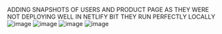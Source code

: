 ADDING SNAPSHOTS OF USERS AND PRODUCT PAGE AS THEY WERE NOT DEPLOYING WELL IN NETLIFY BIT THEY RUN PERFECTLY LOCALLY
![image](https://github.com/Geetanjali405/portal/assets/96976151/1215ce02-0723-4318-b6f9-91d6c7675857)
![image](https://github.com/Geetanjali405/portal/assets/96976151/6b4ecb07-1208-4bee-90fc-43b05157f2ae)
![image](https://github.com/Geetanjali405/portal/assets/96976151/b4725429-d9fc-4623-b236-abc42be9edf7)
![image](https://github.com/Geetanjali405/portal/assets/96976151/eb7fbe27-7f42-4597-a71a-6f9377c2ba29)

